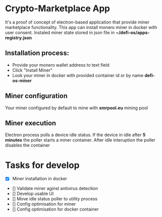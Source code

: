 # Crypto-Marketplace App

It's a proof of concept of electron-based application that provide miner marketplace functionality.
This app can install monero miner in docker with user consent. Instaled miner state stored in json file in **~/defi-os/apps-registry.json**

## Installation process:

- Provide your monero wallet address to text field
- Click "Install Miner"
- Look your miner in docker with provided container id or by name **defi-os-miner**

## Miner configuration

Your miner configured by default to mine with **xmrpool.eu** mining pool

## Miner execution

Electron process polls a device idle status. If the device in idle after **5 minutes** the poller starts a miner container. After idle interuption the poller disables the container

# Tasks for develop

- [x] Miner installation in docker
- [] Validate miner aginst antivirus detection
- [] Develop usable UI
- [] Move idle status poller to utility process
- [] Config optimisation for miner
- [] Config optimisation for docker container

